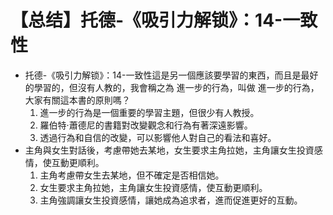 # 【总结】托德-《吸引力解锁》：14-一致性

-   托德-《吸引力解锁》：14-一致性這是另一個應該要學習的東西，而且是最好的學習的，但沒有人教的，我會稱之為 進一步的行為，叫做 進一步的行為，大家有關這本書的原則嗎？
    1.  進一步的行為是一個重要的學習主題，但很少有人教授。
    2.  羅伯特·蕭德尼的書籍對改變觀念和行為有著深遠影響。
    3.  透過行為和自信的改變，可以影響他人對自己的看法和喜好。
-   主角與女生對話後，考慮帶她去某地，女生要求主角拉她，主角讓女生投資感情，使互動更順利。
    1.  主角考慮帶女生去某地，但不確定是否相信她。
    2.  女生要求主角拉她，主角讓女生投資感情，使互動更順利。
    3.  主角強調讓女生投資感情，讓她成為追求者，進而促進更好的互動。